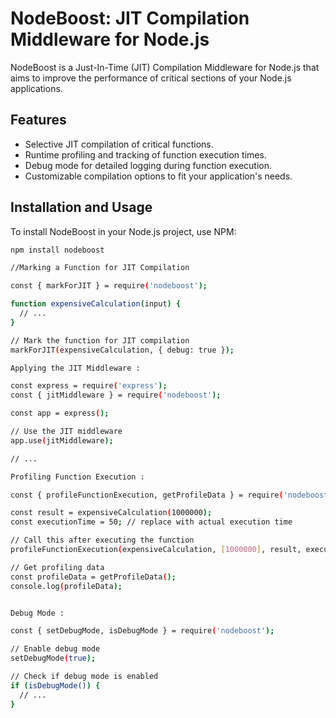# NodeBoost: JIT Compilation Middleware for Node.js

NodeBoost is a Just-In-Time (JIT) Compilation Middleware for Node.js that aims to improve the performance of critical sections of your Node.js applications.

## Features

- Selective JIT compilation of critical functions.
- Runtime profiling and tracking of function execution times.
- Debug mode for detailed logging during function execution.
- Customizable compilation options to fit your application's needs.

## Installation and Usage

To install NodeBoost in your Node.js project, use NPM:

```bash
npm install nodeboost

//Marking a Function for JIT Compilation

const { markForJIT } = require('nodeboost');

function expensiveCalculation(input) {
  // ...
}

// Mark the function for JIT compilation
markForJIT(expensiveCalculation, { debug: true });

Applying the JIT Middleware :

const express = require('express');
const { jitMiddleware } = require('nodeboost');

const app = express();

// Use the JIT middleware
app.use(jitMiddleware);

// ...

Profiling Function Execution :

const { profileFunctionExecution, getProfileData } = require('nodeboost');

const result = expensiveCalculation(1000000);
const executionTime = 50; // replace with actual execution time

// Call this after executing the function
profileFunctionExecution(expensiveCalculation, [1000000], result, executionTime);

// Get profiling data
const profileData = getProfileData();
console.log(profileData);


Debug Mode :

const { setDebugMode, isDebugMode } = require('nodeboost');

// Enable debug mode
setDebugMode(true);

// Check if debug mode is enabled
if (isDebugMode()) {
  // ...
}

